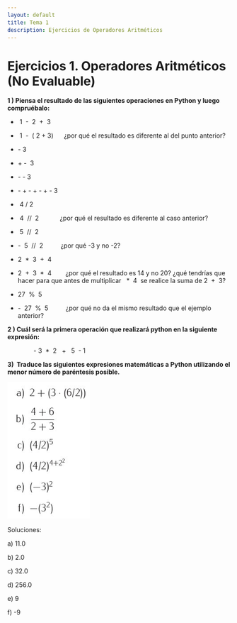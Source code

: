 ```yaml
---
layout: default
title: Tema 1
description: Ejercicios de Operadores Aritméticos
---
```


# Ejercicios 1. Operadores Aritméticos (No Evaluable)

**1 ) Piensa el resultado de las siguientes operaciones en Python y luego compruébalo:**

*    1  -  2  +  3
*    1  -  ( 2 + 3)      ¿por qué el resultado es diferente al del punto anterior?  
    
*   \- 3
*   \+ -  3                                          
*   \- - 3                                                                  
*   \- + - + - + - 3
*    4 / 2
*    4  //  2            ¿por qué el resultado es diferente al caso anterior?
*    5  //  2  
*   -  5  //  2          ¿por qué -3 y no -2?
*   2  *  3  +  4
*   2  +  3  *  4        ¿por qué el resultado es 14 y no 20? ¿qué tendrías que hacer para que antes de multiplicar   *  4  se realice la suma de 2  +  3?
*   27  %  5
*   -  27  %  5          ¿por qué no da el mismo resultado que el ejemplo anterior?  
    

**2 ) Cuál será la primera operación que realizará python en la siguiente expresión:**

               - 3  *  2   +   5  - 1


**3)  Traduce las siguientes expresiones matemáticas a Python utilizando el menor número de paréntesis posible.**

![ejercicio](ejercicio_operadores_aritmeticos.jpg)                                                  

Soluciones:  

a) 11.0

b) 2.0

c) 32.0

d) 256.0  

e) 9

f) -9